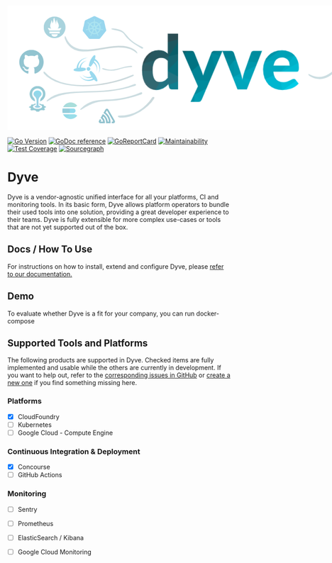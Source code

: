 <p align="center">
  <img style="max-width: 960px" src="/docs/img/header.png?raw=true">
</p>

[![Go Version](https://img.shields.io/github/go-mod/go-version/joscha-alisch/dyve.svg)](https://github.com/joscha-alisch/dyve)
[![GoDoc reference](https://img.shields.io/badge/godoc-reference-blue.svg)](https://godoc.org/github.com/joscha-alisch/dyve)
[![GoReportCard](https://goreportcard.com/badge/github.com/joscha-alisch/dyve)](https://goreportcard.com/report/github.com/joscha-alisch/dyve)
[![Maintainability](https://api.codeclimate.com/v1/badges/75d5757fe6a001f6ea1b/maintainability)](https://codeclimate.com/github/joscha-alisch/dyve/maintainability)
[![Test Coverage](https://codecov.io/gh/joscha-alisch/go-cgen/branch/main/graph/badge.svg?token=898J1INMMX)](https://codecov.io/gh/joscha-alisch/dyve)
[![Sourcegraph](https://sourcegraph.com/github.com/joscha-alisch/go-cgen/-/badge.svg)](https://sourcegraph.com/joscha-alisch/dyve?badge)

# Dyve

Dyve is a vendor-agnostic unified interface for all your platforms, CI and monitoring tools.
In its basic form, Dyve allows platform operators to bundle their used tools into one solution, providing a great developer experience to their teams.
Dyve is fully extensible for more complex use-cases or tools that are not yet supported out of the box.

## Docs / How To Use

For instructions on how to install, extend and configure Dyve, please [refer to our documentation.](https://joscha-alisch.github.io/dyve)

## Demo

To evaluate whether Dyve is a fit for your company, you can run docker-compose

## Supported Tools and Platforms

The following products are supported in Dyve. Checked items are fully implemented and usable while the others are currently in development.
If you want to help out, refer to the [corresponding issues in GitHub]() or [create a new one]() if you find something missing here.

### Platforms

* [x] CloudFoundry
* [ ] Kubernetes
* [ ] Google Cloud - Compute Engine

### Continuous Integration & Deployment 

* [x] Concourse
* [ ] GitHub Actions

### Monitoring
* [ ] Sentry
* [ ] Prometheus
* [ ] ElasticSearch / Kibana
* [ ] Google Cloud Monitoring

